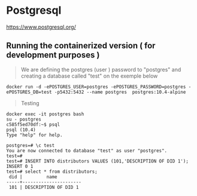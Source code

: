 # Postgresql

https://www.postgresql.org/

## Running the containerized version ( for development purposes )

> We are defining the postgres (user ) password to "postgres" and creating a database called "test" on the exemple below
```
docker run -d -ePOSTGRES_USER=postgres -ePOSTGRES_PASSWORD=postgres -ePOSTGRES_DB=test -p5432:5432 --name postgres  postgres:10.4-alpine
```

> Testing
```
docker exec -it postgres bash
su - postgres
c585f5ed70df:~$ psql
psql (10.4)
Type "help" for help.

postgres=# \c test
You are now connected to database "test" as user "postgres".
test=#
test=# INSERT INTO distributors VALUES (101,'DESCRIPTION OF DID 1');
INSERT 0 1
test=# select * from distributors;
 did |         name
-----+----------------------
 101 | DESCRIPTION OF DID 1

```
